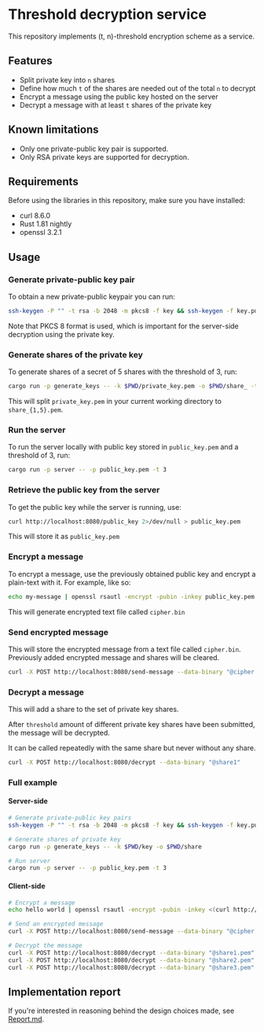 # Threshold decryption service

This repository implements (t, n)-threshold encryption scheme as a service.

## Features

* Split private key into `n` shares
* Define how much `t` of the shares are needed out of the total `n` to decrypt
* Encrypt a message using the public key hosted on the server
* Decrypt a message with at least `t` shares of the private key

## Known limitations

* Only one private-public key pair is supported.
* Only RSA private keys are supported for decryption.

## Requirements

Before using the libraries in this repository, make sure you have installed:

* curl 8.6.0
* Rust 1.81 nightly
* openssl 3.2.1

## Usage

### Generate private-public key pair

To obtain a new private-public keypair you can run:

```bash
ssh-keygen -P "" -t rsa -b 2048 -m pkcs8 -f key && ssh-keygen -f key.pub -m pkcs8 -e > public_key.pem
```

Note that PKCS 8 format is used, which is important for the server-side decryption using the private key.

### Generate shares of the private key

To generate shares of a secret of 5 shares with the threshold of 3, run:

```bash
cargo run -p generate_keys -- -k $PWD/private_key.pem -o $PWD/share_ -t 3 -s 5
```

This will split `private_key.pem` in your current working directory to `share_{1,5}.pem`.

### Run the server

To run the server locally with public key stored in `public_key.pem` and a threshold of 3, run:

```bash
cargo run -p server -- -p public_key.pem -t 3
```

### Retrieve the public key from the server

To get the public key while the server is running, use:

```bash
curl http://localhost:8080/public_key 2>/dev/null > public_key.pem
```

This will store it as `public_key.pem`

### Encrypt a message

To encrypt a message, use the previously obtained public key and encrypt a plain-text with it. For example, like so:

```bash
echo my-message | openssl rsautl -encrypt -pubin -inkey public_key.pem > cipher.bin
```

This will generate encrypted text file called `cipher.bin`

### Send encrypted message

This will store the encrypted message from a text file called `cipher.bin`. Previously added encrypted message and
shares will be cleared.

```bash
curl -X POST http://localhost:8080/send-message --data-binary "@cipher.bin"
```

### Decrypt a message

This will add a share to the set of private key shares.

After `threshold` amount of different private key shares have been submitted, the message will be decrypted.

It can be called repeatedly with the same share but never without any share.

```bash
curl -X POST http://localhost:8080/decrypt --data-binary "@share1"
```

### Full example

#### Server-side

```bash
# Generate private-public key pairs
ssh-keygen -P "" -t rsa -b 2048 -m pkcs8 -f key && ssh-keygen -f key.pub -m pkcs8 -e > public_key.pem

# Generate shares of private key
cargo run -p generate_keys -- -k $PWD/key -o $PWD/share

# Run server
cargo run -p server -- -p public_key.pem -t 3
```

#### Client-side

```bash
# Encrypt a message
echo hello world | openssl rsautl -encrypt -pubin -inkey <(curl http://localhost:8080/public_key 2>/dev/null) > cipher.bin

# Send an encrypted message
curl -X POST http://localhost:8080/send-message --data-binary "@cipher.bin"

# Decrypt the message
curl -X POST http://localhost:8080/decrypt --data-binary "@share1.pem"
curl -X POST http://localhost:8080/decrypt --data-binary "@share2.pem"
curl -X POST http://localhost:8080/decrypt --data-binary "@share3.pem"
```

## Implementation report

If you're interested in reasoning behind the design choices made, see [Report.md](./Report.md).
